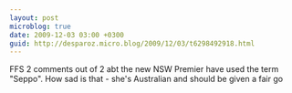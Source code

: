 ```yaml
---
layout: post
microblog: true
date: 2009-12-03 03:00 +0300
guid: http://desparoz.micro.blog/2009/12/03/t6298492918.html
---
```

FFS 2 comments out of 2 abt the new NSW Premier have used the term "Seppo". How sad is that - she's Australian and should be given a fair go
